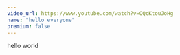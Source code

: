 ```yaml
---
video_url: https://www.youtube.com/watch?v=OQcKtouJoHg
name: "hello everyone"
premium: false
---
```

hello world
